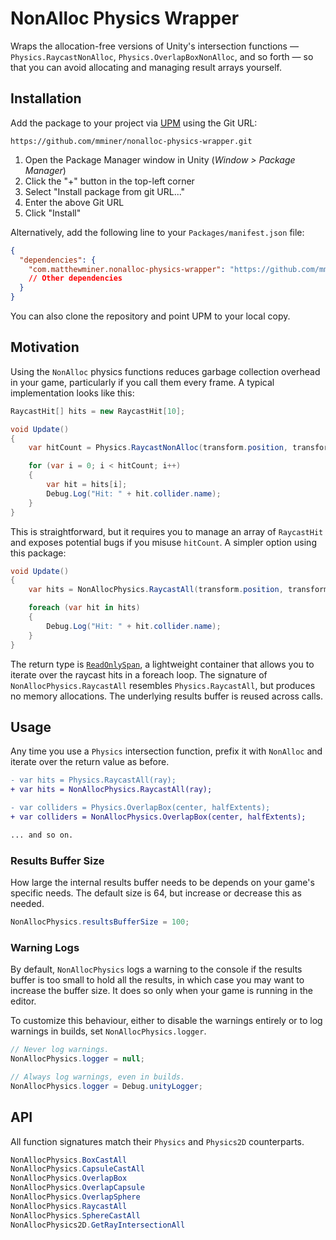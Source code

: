 # NonAlloc Physics Wrapper

Wraps the allocation-free versions of Unity's intersection functions —
`Physics.RaycastNonAlloc`, `Physics.OverlapBoxNonAlloc`, and so forth — so that
you can avoid allocating and managing result arrays yourself.


## Installation

Add the package to your project via
[UPM](https://docs.unity3d.com/Manual/upm-ui.html) using the Git URL:

```
https://github.com/mminer/nonalloc-physics-wrapper.git
```

1. Open the Package Manager window in Unity (*Window > Package Manager*)
2. Click the "+" button in the top-left corner
3. Select "Install package from git URL..."
4. Enter the above Git URL
5. Click "Install"

Alternatively, add the following line to your `Packages/manifest.json` file:

```json
{
  "dependencies": {
    "com.matthewminer.nonalloc-physics-wrapper": "https://github.com/mminer/nonalloc-physics-wrapper.git",
    // Other dependencies
  }
}
```

You can also clone the repository and point UPM to your local copy.


## Motivation

Using the `NonAlloc` physics functions reduces garbage collection overhead in
your game, particularly if you call them every frame. A typical implementation
looks like this:

```csharp
RaycastHit[] hits = new RaycastHit[10];

void Update()
{
    var hitCount = Physics.RaycastNonAlloc(transform.position, transform.forward, hits);

    for (var i = 0; i < hitCount; i++)
    {
        var hit = hits[i];
        Debug.Log("Hit: " + hit.collider.name);
    }
}
```

This is straightforward, but it requires you to manage an array of `RaycastHit`
and exposes potential bugs if you misuse `hitCount`. A simpler option using this
package:

```csharp
void Update()
{
    var hits = NonAllocPhysics.RaycastAll(transform.position, transform.forward);

    foreach (var hit in hits)
    {
        Debug.Log("Hit: " + hit.collider.name);
    }
}
```

The return type is
[`ReadOnlySpan`](https://learn.microsoft.com/en-us/dotnet/api/system.readonlyspan-1),
a lightweight container that allows you to iterate over the raycast hits in a
foreach loop. The signature of `NonAllocPhysics.RaycastAll` resembles
`Physics.RaycastAll`, but produces no memory allocations. The underlying results
buffer is reused across calls.


## Usage

Any time you use a `Physics` intersection function, prefix it with `NonAlloc`
and iterate over the return value as before.

```diff
- var hits = Physics.RaycastAll(ray);
+ var hits = NonAllocPhysics.RaycastAll(ray);

- var colliders = Physics.OverlapBox(center, halfExtents);
+ var colliders = NonAllocPhysics.OverlapBox(center, halfExtents);

... and so on.
```

### Results Buffer Size

How large the internal results buffer needs to be depends on your game's
specific needs. The default size is 64, but increase or decrease this as needed.

```csharp
NonAllocPhysics.resultsBufferSize = 100;
```

### Warning Logs

By default, `NonAllocPhysics` logs a warning to the console if the results
buffer is too small to hold all the results, in which case you may want to
increase the buffer size. It does so only when your game is running in the
editor.

To customize this behaviour, either to disable the warnings entirely or to log
warnings in builds, set `NonAllocPhysics.logger`.

```csharp
// Never log warnings.
NonAllocPhysics.logger = null;

// Always log warnings, even in builds.
NonAllocPhysics.logger = Debug.unityLogger;
```


## API

All function signatures match their `Physics` and `Physics2D` counterparts.

```csharp
NonAllocPhysics.BoxCastAll
NonAllocPhysics.CapsuleCastAll
NonAllocPhysics.OverlapBox
NonAllocPhysics.OverlapCapsule
NonAllocPhysics.OverlapSphere
NonAllocPhysics.RaycastAll
NonAllocPhysics.SphereCastAll
NonAllocPhysics2D.GetRayIntersectionAll
```
